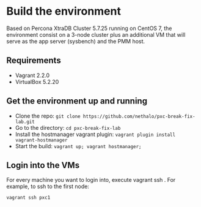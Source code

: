 # Build the environment

Based on Percona XtraDB Cluster 5.7.25 running on CentOS 7, the environment consist on a 3-node cluster plus an additional VM that will serve as the app server (sysbench) and the PMM host. 

## Requirements

- Vagrant 2.2.0
- VirtualBox 5.2.20

## Get the environment up and running

- Clone the repo: `git clone https://github.com/nethalo/pxc-break-fix-lab.git`
- Go to the directory: `cd pxc-break-fix-lab`
- Install the hostmanager vagrant plugin: `vagrant plugin install vagrant-hostmanager`
- Start the build: `vagrant up; vagrant hostmanager;`

## Login into the VMs

For every machine you want to login into, execute vagrant ssh <name>. For example, to ssh to the first node:

```
vagrant ssh pxc1
```

## 